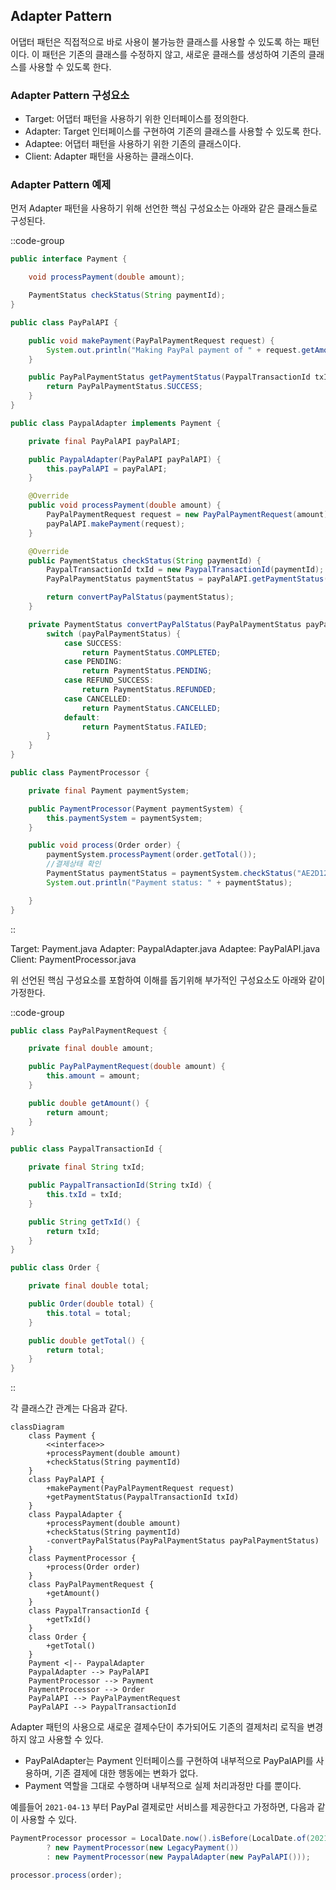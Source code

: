 ## Adapter Pattern

어댑터 패턴은 직접적으로 바로 사용이 불가능한 클래스를 사용할 수 있도록 하는 패턴이다. 
이 패턴은 기존의 클래스를 수정하지 않고, 새로운 클래스를 생성하여 기존의 클래스를 사용할 수 있도록 한다.


### Adapter Pattern 구성요소

- Target: 어댑터 패턴을 사용하기 위한 인터페이스를 정의한다.
- Adapter: Target 인터페이스를 구현하여 기존의 클래스를 사용할 수 있도록 한다.
- Adaptee: 어댑터 패턴을 사용하기 위한 기존의 클래스이다.
- Client: Adapter 패턴을 사용하는 클래스이다.

### Adapter Pattern 예제

먼저 Adapter 패턴을 사용하기 위해 선언한 핵심 구성요소는 아래와 같은 클래스들로 구성된다.

::code-group
```Payment.java
public interface Payment {

    void processPayment(double amount);

    PaymentStatus checkStatus(String paymentId);
}

```
```PayPalAPI.java
public class PayPalAPI {

    public void makePayment(PayPalPaymentRequest request) {
        System.out.println("Making PayPal payment of " + request.getAmount());
    }

    public PayPalPaymentStatus getPaymentStatus(PaypalTransactionId txId) {
        return PayPalPaymentStatus.SUCCESS;
    }
}
```
```PayPalAdapter.java
public class PaypalAdapter implements Payment {

    private final PayPalAPI payPalAPI;

    public PaypalAdapter(PayPalAPI payPalAPI) {
        this.payPalAPI = payPalAPI;
    }

    @Override
    public void processPayment(double amount) {
        PayPalPaymentRequest request = new PayPalPaymentRequest(amount);
        payPalAPI.makePayment(request);
    }

    @Override
    public PaymentStatus checkStatus(String paymentId) {
        PaypalTransactionId txId = new PaypalTransactionId(paymentId);
        PayPalPaymentStatus paymentStatus = payPalAPI.getPaymentStatus(txId);

        return convertPayPalStatus(paymentStatus);
    }

    private PaymentStatus convertPayPalStatus(PayPalPaymentStatus payPalPaymentStatus) {
        switch (payPalPaymentStatus) {
            case SUCCESS:
                return PaymentStatus.COMPLETED;
            case PENDING:
                return PaymentStatus.PENDING;
            case REFUND_SUCCESS:
                return PaymentStatus.REFUNDED;
            case CANCELLED:
                return PaymentStatus.CANCELLED;
            default:
                return PaymentStatus.FAILED;
        }
    }
}
```
```PaymentProcessor.java
public class PaymentProcessor {

    private final Payment paymentSystem;

    public PaymentProcessor(Payment paymentSystem) {
        this.paymentSystem = paymentSystem;
    }

    public void process(Order order) {
        paymentSystem.processPayment(order.getTotal());
        //결제상태 확인
        PaymentStatus paymentStatus = paymentSystem.checkStatus("AE2D123-12");
        System.out.println("Payment status: " + paymentStatus);

    }
}
```
::

Target: Payment.java
Adapter: PaypalAdapter.java
Adaptee: PayPalAPI.java
Client: PaymentProcessor.java

위 선언된 핵심 구성요소를 포함하여 이해를 돕기위해 부가적인 구성요소도 아래와 같이 가정한다.

::code-group
```PayPalPaymentRequest.java
public class PayPalPaymentRequest {

    private final double amount;

    public PayPalPaymentRequest(double amount) {
        this.amount = amount;
    }

    public double getAmount() {
        return amount;
    }
}
```

```PaypalTransactionId.java
public class PaypalTransactionId {

    private final String txId;

    public PaypalTransactionId(String txId) {
        this.txId = txId;
    }

    public String getTxId() {
        return txId;
    }
}
```

```Order.java
public class Order {

    private final double total;

    public Order(double total) {
        this.total = total;
    }

    public double getTotal() {
        return total;
    }
}
```
::


각 클래스간 관계는 다음과 같다.

```mermaid
classDiagram
    class Payment {
        <<interface>>
        +processPayment(double amount)
        +checkStatus(String paymentId)
    }
    class PayPalAPI {
        +makePayment(PayPalPaymentRequest request)
        +getPaymentStatus(PaypalTransactionId txId)
    }
    class PaypalAdapter {
        +processPayment(double amount)
        +checkStatus(String paymentId)
        -convertPayPalStatus(PayPalPaymentStatus payPalPaymentStatus)
    }
    class PaymentProcessor {
        +process(Order order)
    }
    class PayPalPaymentRequest {
        +getAmount()
    }
    class PaypalTransactionId {
        +getTxId()
    }
    class Order {
        +getTotal()
    }
    Payment <|-- PaypalAdapter
    PaypalAdapter --> PayPalAPI
    PaymentProcessor --> Payment
    PaymentProcessor --> Order
    PayPalAPI --> PayPalPaymentRequest
    PayPalAPI --> PaypalTransactionId
```

Adapter 패턴의 사용으로 새로운 결제수단이 추가되어도 기존의 결제처리 로직을 변경하지 않고 사용할 수 있다.
 * PayPalAdapter는 Payment 인터페이스를 구현하여 내부적으로 PayPalAPI를 사용하며, 기존 결제에 대한 행동에는 변화가 없다.
 * Payment 역할을 그대로 수행하며 내부적으로 실제 처리과정만 다를 뿐이다.

예를들어 `2021-04-13` 부터 PayPal 결제로만 서비스를 제공한다고 가정하면, 다음과 같이 사용할 수 있다.

```java
PaymentProcessor processor = LocalDate.now().isBefore(LocalDate.of(2021, 4, 13))
        ? new PaymentProcessor(new LegacyPayment())
        : new PaymentProcessor(new PaypalAdapter(new PayPalAPI()));

processor.process(order);
```